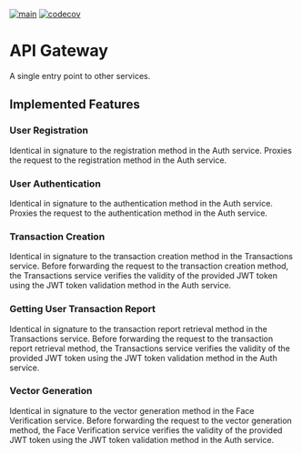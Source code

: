 [![main](https://github.com/inferno681/shift_api_gateway/actions/workflows/main.yaml/badge.svg?branch=main)](https://github.com/inferno681/shift_api_gateway/actions/workflows/main.yaml)
[![codecov](https://codecov.io/gh/inferno681/shift_api_gateway/graph/badge.svg?token=SEDW3ZOWAU)](https://codecov.io/gh/inferno681/shift_api_gateway)
# API Gateway

A single entry point to other services.

## Implemented Features

### User Registration

Identical in signature to the registration method in the Auth service. Proxies the request to the registration method in the Auth service.

### User Authentication

Identical in signature to the authentication method in the Auth service. Proxies the request to the authentication method in the Auth service.

### Transaction Creation

Identical in signature to the transaction creation method in the Transactions service. Before forwarding  the request to the transaction creation method, the Transactions service verifies the validity of the provided JWT token using the JWT token validation method in the Auth service.

### Getting User Transaction Report

Identical in signature to the transaction report retrieval method in the Transactions service. Before forwarding  the request to the transaction report retrieval method, the Transactions service verifies the validity of the provided JWT token using the JWT token validation method in the Auth service.

### Vector Generation

Identical in signature to the vector generation method in the Face Verification service. Before forwarding the request to the vector generation method, the Face Verification service verifies the validity of the provided JWT token using the JWT token validation method in the Auth service.
